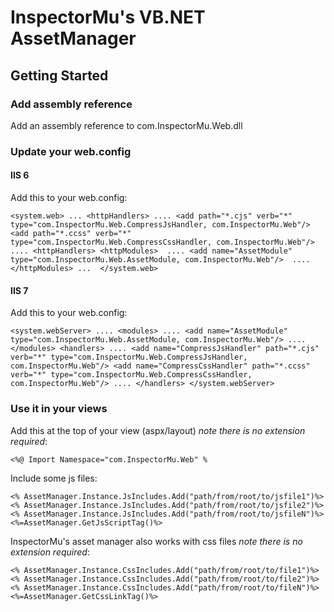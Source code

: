 # InspectorMu's VB.NET AssetManager

## Getting Started

### Add assembly reference

Add an assembly reference to com.InspectorMu.Web.dll

### Update your web.config

#### IIS 6

Add this to your web.config: 
 
`<system.web>
  ...
  <httpHandlers>
    ....
    <add path="*.cjs" verb="*" type="com.InspectorMu.Web.CompressJsHandler, com.InspectorMu.Web"/>
    <add path="*.ccss" verb="*" type="com.InspectorMu.Web.CompressCssHandler, com.InspectorMu.Web"/>
    ....
  <httpHandlers>
  <httpModules> 
    ....
    <add name="AssetModule" type="com.InspectorMu.Web.AssetModule, com.InspectorMu.Web"/> 
    ....
  </httpModules>
... 
</system.web>`

#### IIS 7

Add this to your web.config:  

`<system.webServer>
  ....
      <modules>
          ....
          <add name="AssetModule" type="com.InspectorMu.Web.AssetModule, com.InspectorMu.Web"/>
          ....
      </modules>
      <handlers>
          ....
          <add name="CompressJsHandler" path="*.cjs" verb="*" type="com.InspectorMu.Web.CompressJsHandler, com.InspectorMu.Web"/>
          <add name="CompressCssHandler" path="*.ccss" verb="*" type="com.InspectorMu.Web.CompressCssHandler, com.InspectorMu.Web"/>
          ....
      </handlers>
</system.webServer>`

### Use it in your views

Add this at the top of your view (aspx/layout) *note there is no extension required*: 
 
`<%@ Import Namespace="com.InspectorMu.Web" %`

Include some js files:  

`<% AssetManager.Instance.JsIncludes.Add("path/from/root/to/jsfile1")%>
 <% AssetManager.Instance.JsIncludes.Add("path/from/root/to/jsfile2")%> 
 <% AssetManager.Instance.JsIncludes.Add("path/from/root/to/jsfileN")%>
 <%=AssetManager.GetJsScriptTag()%>`

InspectorMu's asset manager also works with css files *note there is no extension required*:  

`<% AssetManager.Instance.CssIncludes.Add("path/from/root/to/file1")%>
 <% AssetManager.Instance.CssIncludes.Add("path/from/root/to/file2")%>
 <% AssetManager.Instance.CssIncludes.Add("path/from/root/to/fileN")%>
 <%=AssetManager.GetCssLinkTag()%>`

 